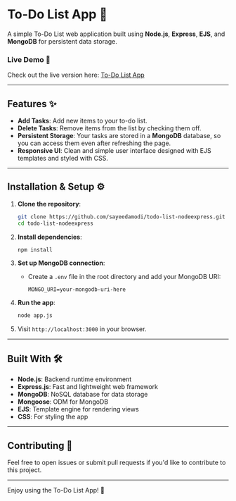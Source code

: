 
# To-Do List App 📝

A simple To-Do List web application built using **Node.js**, **Express**, **EJS**, and **MongoDB** for persistent data storage.

### Live Demo 🚀

Check out the live version here: [To-Do List App](https://todo-list-nodeexpress-1.onrender.com)

---

## Features ✨

- **Add Tasks**: Add new items to your to-do list.
- **Delete Tasks**: Remove items from the list by checking them off.
- **Persistent Storage**: Your tasks are stored in a **MongoDB** database, so you can access them even after refreshing the page.
- **Responsive UI**: Clean and simple user interface designed with EJS templates and styled with CSS.

---

## Installation & Setup ⚙️

1. **Clone the repository**:
   ```bash
   git clone https://github.com/sayeedamodi/todo-list-nodeexpress.git
   cd todo-list-nodeexpress
   ```

2. **Install dependencies**:
   ```bash
   npm install
   ```

3. **Set up MongoDB connection**:
   - Create a `.env` file in the root directory and add your MongoDB URI:
     ```
     MONGO_URI=your-mongodb-uri-here
     ```

4. **Run the app**:
   ```bash
   node app.js
   ```

5. Visit `http://localhost:3000` in your browser.

---

## Built With 🛠️

- **Node.js**: Backend runtime environment
- **Express.js**: Fast and lightweight web framework
- **MongoDB**: NoSQL database for data storage
- **Mongoose**: ODM for MongoDB
- **EJS**: Template engine for rendering views
- **CSS**: For styling the app

---

## Contributing 🤝

Feel free to open issues or submit pull requests if you'd like to contribute to this project.

---


Enjoy using the To-Do List App! 🎉
